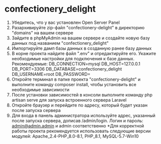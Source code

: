 # confectionery_delight
1. Убедитесь, что у вас установлен Open Server Panel
2. Разархивируйте zip-файл "confectionery-delight" в директорию "domains" на вашем сервере
3. Зайдите в phpMyAdmin на вашем сервере и создайте новую базу данных под названием "confectionery_delight"
4. Импортируйте дамп базы данных в созданную ранее базу данных
5. В корне проекта найдите файл ".env" и отредактируйте его. Укажите необходимые настройки для подключения к базе данных. Рекомендуемые:
DB_CONNECTION=mysql
DB_HOST=127.0.0.1
DB_PORT=3306
DB_DATABASE=confectionery_delight
DB_USERNAME=root
DB_PASSWORD=
6. Откройте терминал в папке проекта "confectionery-delight" и выполните команду composer install, чтобы установить все необходимые зависимости
7. После установки зависимостей в консоли выполните команду php artisan serve для запуска встроенного сервера Laravel
8. Откройте браузер и перейдите по адресу, который будет указан после запуска сервера
9. Для входа в панель администратора используйте адрес, указанный после запуска сервера, дописав /admin/login. Логин и пароль: admin@admin.admin и admin соответственно
*Для корректной работы проекта рекомендуется использовать следующие версии модулей: Apache_2.4-PHP_8.0-8.1, PHP_8.1, MySQL-5.7-Win10


